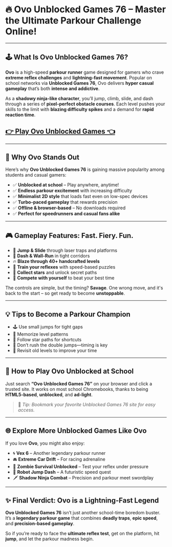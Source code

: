 # 🔥 Ovo Unblocked Games 76 – Master the Ultimate Parkour Challenge Online!

---

## 🕹️ What Is Ovo Unblocked Games 76?

**Ovo** is a high-speed **parkour runner** game designed for gamers who crave **extreme reflex challenges** and **lightning-fast movement**. Popular on school networks via **Unblocked Games 76**, Ovo delivers **hyper casual gameplay** that’s both **intense and addictive**.

As a **shadowy ninja-like character**, you’ll jump, climb, slide, and dash through a series of **pixel-perfect obstacle courses**. Each level pushes your skills to the limit with **blazing difficulty spikes** and a demand for **rapid reaction time**.

## <a href="https://tinyurl.com/5btzmrfk">👉 Play Ovo Unblocked Games 👈</a>

---

## 🚀 Why Ovo Stands Out

Here’s why **Ovo Unblocked Games 76** is gaining massive popularity among students and casual gamers:

- ✅ **Unblocked at school** – Play anywhere, anytime!
- ✅ **Endless parkour excitement** with increasing difficulty
- ✅ **Minimalist 2D style** that loads fast even on low-spec devices
- ✅ **Turbo-paced gameplay** that rewards precision
- ✅ **Offline & browser-based** – No downloads required
- ✅ **Perfect for speedrunners and casual fans alike**

---

## 🎮 Gameplay Features: Fast. Fiery. Fun.

- 🧱 **Jump & Slide** through laser traps and platforms  
- 💨 **Dash & Wall-Run** in tight corridors  
- 🔥 **Blaze through 40+ handcrafted levels**  
- 🧠 **Train your reflexes** with speed-based puzzles  
- 🌟 **Collect stars** and unlock secret paths  
- 🏁 **Compete with yourself** to beat your best time  

The controls are simple, but the timing? **Savage**. One wrong move, and it's back to the start – so get ready to become **unstoppable**.

---

## 💡 Tips to Become a Parkour Champion

- 🕹 Use small jumps for tight gaps  
- 🔄 Memorize level patterns  
- 🧭 Follow star paths for shortcuts  
- 🚫 Don’t rush the double jumps—timing is key  
- 🎯 Revisit old levels to improve your time  

---

## 📌 How to Play Ovo Unblocked at School

Just search **“Ovo Unblocked Games 76”** on your browser and click a trusted site. It works on most school Chromebooks, thanks to being **HTML5-based**, **unblocked**, and **ad-light**.

> 🔐 *Tip: Bookmark your favorite Unblocked Games 76 site for easy access.*

---

## 🌐 Explore More Unblocked Games Like Ovo

If you love **Ovo**, you might also enjoy:

- 🌀 **Vex 6** – Another legendary parkour runner  
- 🚘 **Extreme Car Drift** – For racing adrenaline  
- 🧟 **Zombie Survival Unblocked** – Test your reflex under pressure  
- 🤖 **Robot Jump Dash** – A futuristic speed quest  
- 🗡️ **Shadow Ninja Combat** – Precision and parkour meet swordplay

---

## ✨ Final Verdict: Ovo is a Lightning-Fast Legend

**Ovo Unblocked Games 76** isn’t just another school-time boredom buster. It’s a **legendary parkour game** that combines **deadly traps**, **epic speed**, and **precision-based gameplay**.

So if you’re ready to face the **ultimate reflex test**, get on the platform, hit **jump**, and let the parkour madness begin.
